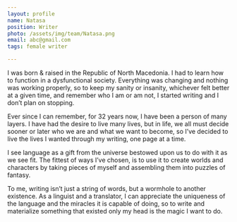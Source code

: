 ```yaml
---
layout: profile
name: Natasa
position: Writer
photo: /assets/img/team/Natasa.png
email: abc@gmail.com
tags: female writer

---
```

I was born & raised in the Republic of North Macedonia. I had to learn how to function in a dysfunctional society. Everything was changing and nothing was working properly, so to keep my sanity or insanity, whichever felt better at a given time, and remember who I am or am not, I started writing and I don’t plan on stopping.

Ever since I can remember, for 32 years now, I have been a person of many layers. I have had the desire to live many lives, but in life, we all must decide sooner or later who we are and what we want to become, so I’ve decided to live the lives I wanted through my writing, one page at a time.

I see language as a gift from the universe bestowed upon us to do with it as we see fit. The fittest of ways I’ve chosen, is to use it to create worlds and characters by taking pieces of myself and assembling them into puzzles of fantasy.

To me, writing isn’t just a string of words, but a wormhole to another existence. As a linguist and a translator, I can appreciate the uniqueness of the language and the miracles it is capable of doing, so to write and materialize something that existed only my head is the magic I want to do.
